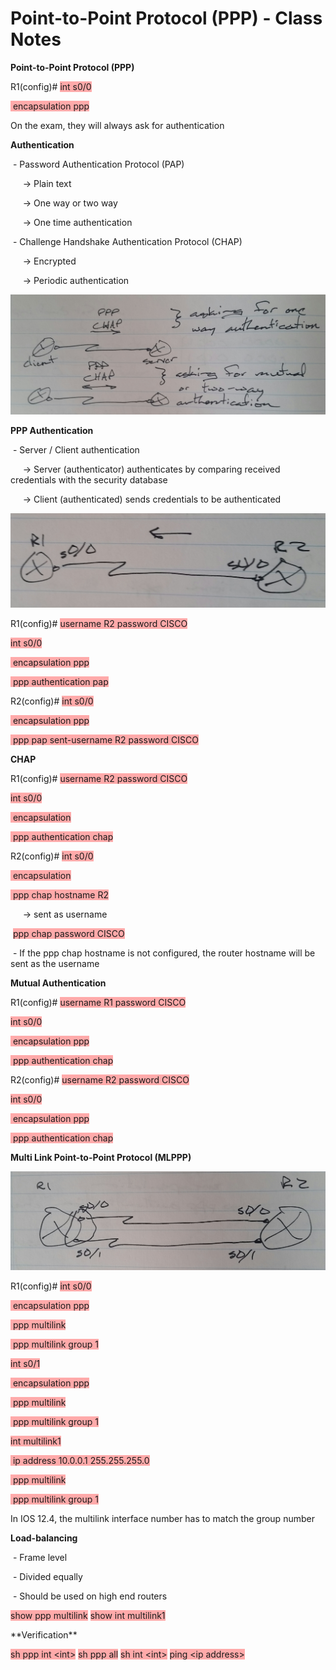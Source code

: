 # Point-to-Point Protocol (PPP) - Class Notes

**Point\-to\-Point Protocol \(PPP\)**

R1\(config\)\# <span style="background-color: #ffaaaa">int s0/0</span>

<span style="background-color: #ffaaaa"> encapsulation ppp</span>

On the exam, they will always ask for authentication

**Authentication**

 \- Password Authentication Protocol \(PAP\)

     \-\> Plain text

     \-\> One way or two way

     \-\> One time authentication

 \- Challenge Handshake Authentication Protocol \(CHAP\)

     \-\> Encrypted

     \-\> Periodic authentication

![20141222_131510-1.jpeg](image/20141222_131510-1.jpeg)

**PPP Authentication**

 \- Server / Client authentication

     \-\> Server \(authenticator\) authenticates by comparing received credentials with the security database

     \-\> Client \(authenticated\) sends credentials to be authenticated

![20141222_131514-1.jpeg](image/20141222_131514-1.jpeg)

R1\(config\)\# <span style="background-color: #ffaaaa">username R2 password CISCO</span>

<span style="background-color: #ffaaaa">int s0/0</span>

<span style="background-color: #ffaaaa"> encapsulation ppp</span>

<span style="background-color: #ffaaaa"> ppp authentication pap</span>

R2\(config\)\# <span style="background-color: #ffaaaa">int s0/0</span>

<span style="background-color: #ffaaaa"> encapsulation ppp</span>

<span style="background-color: #ffaaaa"> ppp pap sent\-username R2 password CISCO</span>

**CHAP**

R1\(config\)\# <span style="background-color: #ffaaaa">username R2 password CISCO</span>

<span style="background-color: #ffaaaa">int s0/0</span>

<span style="background-color: #ffaaaa"> encapsulation</span>

<span style="background-color: #ffaaaa"> ppp authentication chap</span>

R2\(config\)\# <span style="background-color: #ffaaaa">int s0/0</span>

<span style="background-color: #ffaaaa"> encapsulation</span>

<span style="background-color: #ffaaaa"> ppp chap hostname R2</span>

     \-\> sent as username

 <span style="background-color: #ffaaaa">ppp chap password CISCO</span>

 \- If the ppp chap hostname is not configured, the router hostname will be sent as the username

**Mutual Authentication**

R1\(config\)\# <span style="background-color: #ffaaaa">username R1 password CISCO</span>

<span style="background-color: #ffaaaa">int s0/0</span>

<span style="background-color: #ffaaaa"> encapsulation ppp</span>

<span style="background-color: #ffaaaa"> ppp authentication chap</span>

R2\(config\)\# <span style="background-color: #ffaaaa">username R2 password CISCO</span>

<span style="background-color: #ffaaaa">int s0/0</span>

<span style="background-color: #ffaaaa"> encapsulation ppp</span>

<span style="background-color: #ffaaaa"> ppp authentication chap</span>

**Multi Link Point\-to\-Point Protocol \(MLPPP\)**

![20141222_131523-1.jpeg](image/20141222_131523-1.jpeg)

R1\(config\)\# <span style="background-color: #ffaaaa">int s0/0</span>

<span style="background-color: #ffaaaa"> encapsulation ppp</span>

<span style="background-color: #ffaaaa"> ppp multilink</span>

<span style="background-color: #ffaaaa"> ppp multilink group 1</span>

<span style="background-color: #ffaaaa">int s0/1</span>

<span style="background-color: #ffaaaa"> encapsulation ppp</span>

<span style="background-color: #ffaaaa"> ppp multilink</span>

<span style="background-color: #ffaaaa"> ppp multilink group 1</span>

<span style="background-color: #ffaaaa">int multilink1</span>

<span style="background-color: #ffaaaa"> ip address 10.0.0.1 255.255.255.0</span>

<span style="background-color: #ffaaaa"> ppp multilink</span>

<span style="background-color: #ffaaaa"> ppp multilink group 1</span>

In IOS 12.4, the multilink interface number has to match the group number

**Load\-balancing**

 \- Frame level

 \- Divided equally

 \- Should be used on high end routers

<span style="background-color: #ffaaaa">show ppp multilink</span>
<span style="background-color: #ffaaaa">show int multilink1</span>
<span style="background-color: #ffaaaa">

</span>
<span style="background-color: #ffaaaa">

</span>
**Verification**

<span style="background-color: #ffaaaa">sh ppp int \<int\></span>
<span style="background-color: #ffaaaa">sh ppp all</span>
<span style="background-color: #ffaaaa">sh int \<int\></span>
<span style="background-color: #ffaaaa">ping \<ip address\></span>

